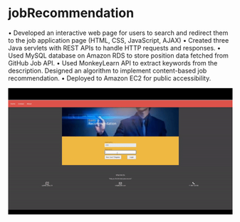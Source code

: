 # jobRecommendation


• Developed an interactive web page for users to search and redirect them to the job application page (HTML, CSS, JavaScript, AJAX)
• Created three Java servlets with REST APIs to handle HTTP requests and responses.
• Used MySQL database on Amazon RDS to store position data fetched from GitHub Job API.
• Used MonkeyLearn API to extract keywords from the description. Designed an algorithm to implement content-based job recommendation.
• Deployed to Amazon EC2 for public accessibility.


![](job-demo.gif)
